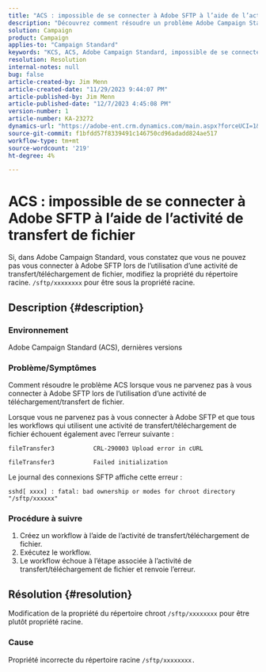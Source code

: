 ```yaml
---
title: "ACS : impossible de se connecter à Adobe SFTP à l’aide de l’activité de transfert de fichier"
description: "Découvrez comment résoudre un problème Adobe Campaign Standard en raison duquel vous ne pouvez pas vous connecter à Adobe SFTP lors de l’utilisation d’une activité de transfert/téléchargement de fichier."
solution: Campaign
product: Campaign
applies-to: "Campaign Standard"
keywords: "KCS, ACS, Adobe Campaign Standard, impossible de se connecter, Adobe SFTP, transfert de fichier, téléchargement, erreur, CRL-290003, cURL, dépannage"
resolution: Resolution
internal-notes: null
bug: false
article-created-by: Jim Menn
article-created-date: "11/29/2023 9:44:07 PM"
article-published-by: Jim Menn
article-published-date: "12/7/2023 4:45:08 PM"
version-number: 1
article-number: KA-23272
dynamics-url: "https://adobe-ent.crm.dynamics.com/main.aspx?forceUCI=1&pagetype=entityrecord&etn=knowledgearticle&id=e39cbc69-008f-ee11-8179-6045bd006268"
source-git-commit: f1bfdd57f8339491c146750cd96adadd824ae517
workflow-type: tm+mt
source-wordcount: '219'
ht-degree: 4%

---
```


# ACS : impossible de se connecter à Adobe SFTP à l’aide de l’activité de transfert de fichier


Si, dans Adobe Campaign Standard, vous constatez que vous ne pouvez pas vous connecter à Adobe SFTP lors de l’utilisation d’une activité de transfert/téléchargement de fichier, modifiez la propriété du répertoire racine. `/sftp/xxxxxxxx` pour être sous la propriété racine.

## Description {#description}


### Environnement

Adobe Campaign Standard (ACS), dernières versions



### Problème/Symptômes

Comment résoudre le problème ACS lorsque vous ne parvenez pas à vous connecter à Adobe SFTP lors de l’utilisation d’une activité de téléchargement/transfert de fichier.

Lorsque vous ne parvenez pas à vous connecter à Adobe SFTP et que tous les workflows qui utilisent une activité de transfert/téléchargement de fichier échouent également avec l’erreur suivante :




```
fileTransfer3           CRL-290003 Upload error in cURL 

fileTransfer3           Failed initialization
```




Le journal des connexions SFTP affiche cette erreur :




```
sshd[ xxxx] : fatal: bad ownership or modes for chroot directory "/sftp/xxxxxx"
```






### <b>Procédure à suivre</b>

1. Créez un workflow à l’aide de l’activité de transfert/téléchargement de fichier.
2. Exécutez le workflow.
3. Le workflow échoue à l’étape associée à l’activité de transfert/téléchargement de fichier et renvoie l’erreur.



## Résolution {#resolution}


Modification de la propriété du répertoire chroot `/sftp/xxxxxxxx` pour être plutôt propriété racine.

### Cause

Propriété incorrecte du répertoire racine `/sftp/xxxxxxxx. `
